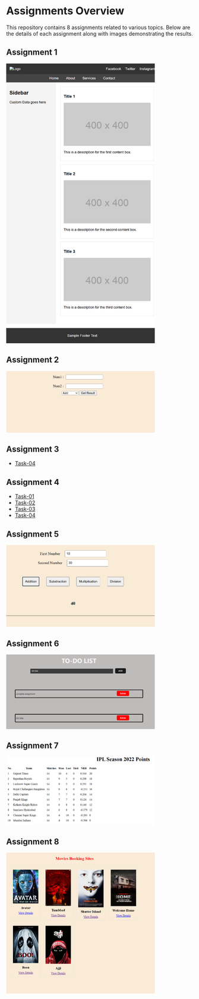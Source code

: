 # Assignments Overview

This repository contains 8 assignments related to various topics. Below are the details of each assignment along with images demonstrating the results.

## Assignment 1
<img src="images/Assignment01_index.html.png" alt="Assignment 1" width="400"/>

## Assignment 2
<img src="images/assignment.png" width="400"/>

## Assignment 3
- [Task-04](Assignment03/scripts.js)

## Assignment 4

- [Task-01](https://jsfiddle.net/krishna__/xt46op5g/1/)
- [Task-02](https://jsfiddle.net/krishna__/wgtvdkx8/12/)
- [Task-03](https://jsfiddle.net/krishna__/bv28eh1t/4/)
- [Task-04](https://jsfiddle.net/krishna__/wypqLm6r/66/)


## Assignment 5
<img src="images/assignment05.png" alt="Assignment 5" width="400"/>

## Assignment 6
<img src="images/assignment06.png" alt="Assignment 6" width="400"/>

## Assignment 7
<img src="images/assignment07.png" alt="Assignment 7" width="400"/>

## Assignment 8
<img src="images/assignment08-1.png" alt="Assignment 8" width="400"/>
